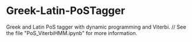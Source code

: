 # Greek-Latin-PoSTagger
Greek and Latin PoS tagger with dynamic programming and Viterbi. //
See the file "PoS_ViterbiHMM.ipynb" for more information.
